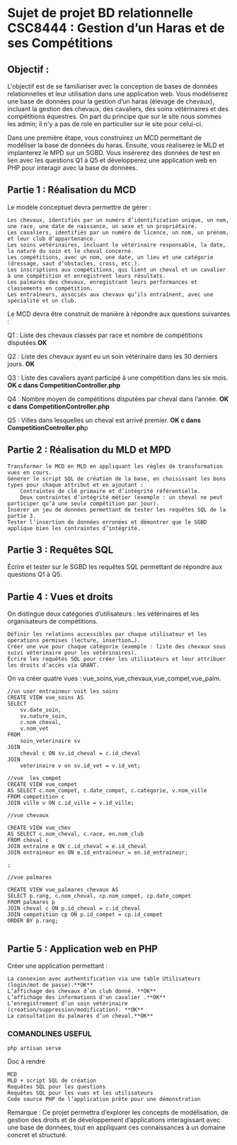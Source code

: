 # Sujet de projet BD relationnelle CSC8444 : Gestion d’un Haras et de ses Compétitions
## Objectif :

L'objectif est de se familiariser avec la conception de bases de données relationnelles et leur utilisation dans une application web. Vous modéliserez une base de données pour la gestion d’un haras (élevage de chevaux), incluant la gestion des chevaux, des cavaliers, des soins vétérinaires et des compétitions équestres.
On part du principe que sur le site nous sommes les admin; il n'y a pas de role en particulier sur le site pour celui-ci.

Dans une première étape, vous construirez un MCD permettant de modéliser la base de données du haras. Ensuite, vous réaliserez le MLD et implanterez le MPD sur un SGBD. Vous insérerez des données de test en lien avec les questions Q1 à Q5 et développerez une application web en PHP pour interagir avec la base de données.
## Partie 1 : Réalisation du MCD

Le modèle conceptuel devra permettre de gérer :

    Les chevaux, identifiés par un numéro d’identification unique, un nom, une race, une date de naissance, un sexe et un propriétaire.
    Les cavaliers, identifiés par un numéro de licence, un nom, un prénom, et leur club d’appartenance.
    Les soins vétérinaires, incluant le vétérinaire responsable, la date, la nature du soin et le cheval concerné.
    Les compétitions, avec un nom, une date, un lieu et une catégorie (dressage, saut d’obstacles, cross, etc.).
    Les inscriptions aux compétitions, qui lient un cheval et un cavalier à une compétition et enregistrent leurs résultats.
    Les palmarès des chevaux, enregistrant leurs performances et classements en compétition.
    Les entraîneurs, associés aux chevaux qu’ils entraînent, avec une spécialité et un club.

Le MCD devra être construit de manière à répondre aux questions suivantes :

Q1 : Liste des chevaux classés par race et nombre de compétitions disputées.**OK**

Q2 : Liste des chevaux ayant eu un soin vétérinaire dans les 30 derniers jours. **OK**

Q3 : Liste des cavaliers ayant participé à une compétition dans les six mois. **OK c dans CompetitionController.php**

Q4 : Nombre moyen de compétitions disputées par cheval dans l’année. **OK c dans CompetitionController.php**

Q5 : Villes dans lesquelles un cheval est arrivé premier. **OK c dans CompetitionController.ph**p

## Partie 2 : Réalisation du MLD et MPD

    Transformer le MCD en MLD en appliquant les règles de transformation vues en cours.
    Générer le script SQL de création de la base, en choisissant les bons types pour chaque attribut et en ajoutant :
        Contraintes de clé primaire et d’intégrité référentielle.
        Deux contraintes d’intégrité métier (exemple : un cheval ne peut participer qu’à une seule compétition par jour).
    Insérer un jeu de données permettant de tester les requêtes SQL de la partie 3.
    Tester l’insertion de données erronées et démontrer que le SGBD applique bien les contraintes d’intégrité.

## Partie 3 : Requêtes SQL

Écrire et tester sur le SGBD les requêtes SQL permettant de répondre aux questions Q1 à Q5.

## Partie 4 : Vues et droits

On distingue deux catégories d’utilisateurs : les vétérinaires et les organisateurs de compétitions.

    Définir les relations accessibles par chaque utilisateur et les opérations permises (lecture, insertion…).
    Créer une vue pour chaque catégorie (exemple : liste des chevaux sous suivi vétérinaire pour les vétérinaires).
    Écrire les requêtes SQL pour créer les utilisateurs et leur attribuer les droits d’accès via GRANT.

On va créer quatre vues : vue_soins,vue_chevaux,vue_compet,vue_palm.
```
//un user entraineur voit les soins
CREATE VIEW vue_soins AS
SELECT
    sv.date_soin,
    sv.nature_soin,
    c.nom_cheval,
    v.nom_vet
FROM
    soin_veterinaire sv
JOIN
    cheval c ON sv.id_cheval = c.id_cheval
JOIN
    veterinaire v on sv.id_vet = v.id_vet;

//vue  les compet
CREATE VIEW vue_compet
AS SELECT c.nom_compet, c.date_compet, c.categorie, v.nom_ville
FROM competition c
JOIN ville v ON c.id_ville = v.id_ville;

//vue chevaux 

CREATE VIEW vue_chev
AS SELECT c.nom_cheval, c.race, en.nom_club
FROM cheval c
JOIN entraine e ON c.id_cheval = e.id_cheval
JOIN entraineur en ON e.id_entraineur = en.id_entraineur;

;

//vue palmares

CREATE VIEW vue_palmares_chevaux AS
SELECT p.rang, c.nom_cheval, cp.nom_compet, cp.date_compet
FROM palmares p
JOIN cheval c ON p.id_cheval = c.id_cheval
JOIN competition cp ON p.id_compet = cp.id_compet
ORDER BY p.rang;


```
## Partie 5 : Application web en PHP

Créer une application permettant :

    La connexion avec authentification via une table Utilisateurs (login/mot de passe).**OK**
    L’affichage des chevaux d’un club donné. **OK**
    L’affichage des informations d'un cavalier .**OK**
    L’enregistrement d’un soin vétérinaire (creation/suppression/modification). **OK**
    La consultation du palmarès d’un cheval.**OK**
### COMANDLINES USEFUL
`php artisan serve`

Doc à rendre

    MCD
    MLD + script SQL de création
    Requêtes SQL pour les questions
    Requêtes SQL pour les vues et les utilisateurs
    Code source PHP de l’application prête pour une démonstration

Remarque : Ce projet permettra d’explorer les concepts de modélisation, de gestion des droits et de développement d’applications interagissant avec une base de données, tout en appliquant ces connaissances à un domaine concret et structuré.

